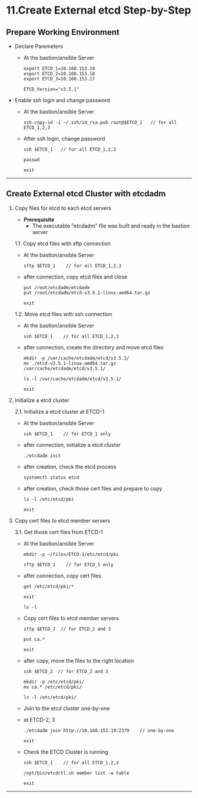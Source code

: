 # **11.Create External etcd Step-by-Step**

## **Prepare Working Environment**

- Declare Paremeters 

    - At the bastion/ansible Server

          export ETCD_1=10.160.153.19
          export ETCD_2=10.160.153.18
          export ETCD_3=10.160.153.17

          ETCD_Version="v3.5.1"  

- Enable ssh login and change password
    - At the bastion/ansible Server
          
          ssh-copy-id -i ~/.ssh/id_rsa.pub root@$ETCD_1   // for all ETCD_1,2,3
 
    - After ssh login, change password

          ssh $ETCD_1   // for all ETCD_1,2,3

          passwd

          exit

---

## **Create External etcd Cluster with etcdadm**

1. Copy files for etcd to each etcd servers 
      
    - **Prerequisite**
      - The executable "etcdadm" file was built and ready in the bastion server
             
    1.1. Copy etcd files with sftp connection
    
    - At the bastion/ansible Server

          sftp $ETCD_1    // for all ETCD_1,2,3

    - after connection, copy etcd files and close

          put /root/etcdadm/etcdadm
          put /root/etcdadm/etcd-v3.5.1-linux-amd64.tar.gz

          exit

    1.2. Move etcd files with ssh connection
    
    - At the bastion/ansible Server

          ssh $ETCD_1    // for all ETCD_1,2,3

    - after connection, create the directory and move etcd files

          mkdir -p /var/cache/etcdadm/etcd/v3.5.1/
          mv ./etcd-v3.5.1-linux-amd64.tar.gz /var/cache/etcdadm/etcd/v3.5.1/

          ls -l /var/cache/etcdadm/etcd/v3.5.1/

          exit


2. Initialize a etcd cluster

    2.1. Initialize a etcd cluster at ETCD-1

    - At the bastion/ansible Server

          ssh $ETCD_1    // for ETCD_1 only

    - after connection, initialize a etcd cluster 

          ./etcdadm init

    - after creation, check the etcd process

          systemctl status etcd

    - after creation, check those cert files and prepare to copy
    
          ls -l /etc/etcd/pki

          exit
         

3. Copy cert files to etcd member servers 

    3.1. Get those cert files from ETCD-1

    - At the bastion/ansible Server

          mkdir -p ~/files/ETCD-1/etc/etcd/pki

          sftp $ETCD_1    // for ETCD_1 only

    - after connection, copy cert files

          get /etc/etcd/pki/*

          exit

          ls -l

    - Copy cert files to etcd member servers

          sftp $ETCD_2  // for ETCD_2 and 3

          put ca.*

          exit

    - after copy, move the files to the right location 
    
          ssh $ETCD_2  // for ETCD_2 and 3

          mkdir -p /etc/etcd/pki/
          mv ca.* /etc/etcd/pki/

          ls -l /etc/etcd/pki/

    - Join to the etcd cluster one-by-one 
    - at ETCD-2, 3

          ./etcdadm join http://10.160.153.19:2379    // one-by-one
          
          exit

    - Check the ETCD Cluster is running
    
          ssh $ETCD_1    // for all ETCD_1,2,3

          /opt/bin/etcdctl.sh member list -w table

          exit

---

